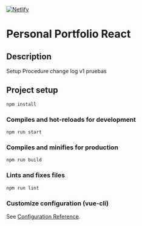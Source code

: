 [![Netlify](https://github.com/devjaime/websitepersonal/actions/workflows/netlify.js.yml/badge.svg)](https://github.com/devjaime/websitepersonal/actions/workflows/netlify.js.yml)

# Personal Portfolio React

## Description
Setup Procedure change log v1  pruebas
## Project setup
```
npm install
```

### Compiles and hot-reloads for development
```
npm run start
```

### Compiles and minifies for production
```
npm run build
```

### Lints and fixes files
```
npm run lint
```

### Customize configuration (vue-cli)
See [Configuration Reference](https://cli.vuejs.org/config/).
